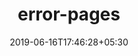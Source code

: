---
title: "error-pages"
date: 2019-06-16T17:46:28+05:30
type: "organisations"
org_name: "freeCodeCamp.org"
repo_desc: "Standard error pages for outages and maintenance"
repo_link: https://github.com/freeCodeCamp/error-pages
---